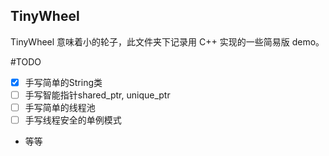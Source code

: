 ## TinyWheel

TinyWheel 意味着小的轮子，此文件夹下记录用 C++ 实现的一些简易版 demo。

#TODO
- [x] 手写简单的String类
- [ ] 手写智能指针shared_ptr, unique_ptr
- [ ] 手写简单的线程池
- [ ] 手写线程安全的单例模式
- 等等